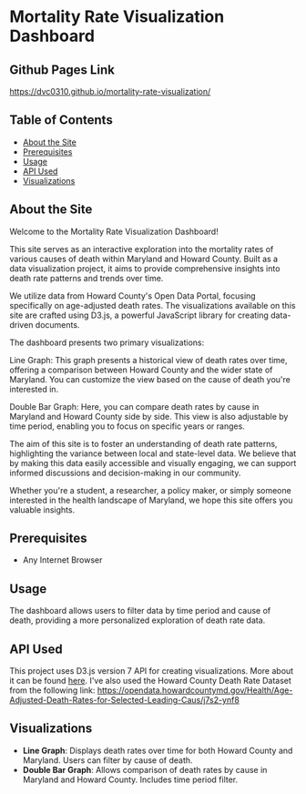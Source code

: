 # Mortality Rate Visualization Dashboard

## Github Pages Link

https://dvc0310.github.io/mortality-rate-visualization/

## Table of Contents

- [About the Site](#about)
- [Prerequisites](#prerequisites)
- [Usage](#usage)
- [API Used](#api-used)
- [Visualizations](#visualizations)

## About the Site
Welcome to the Mortality Rate Visualization Dashboard!

This site serves as an interactive exploration into the mortality rates of various causes of death within Maryland and Howard County. Built as a data visualization project, it aims to provide comprehensive insights into death rate patterns and trends over time.

We utilize data from Howard County's Open Data Portal, focusing specifically on age-adjusted death rates. The visualizations available on this site are crafted using D3.js, a powerful JavaScript library for creating data-driven documents.

The dashboard presents two primary visualizations:

Line Graph: This graph presents a historical view of death rates over time, offering a comparison between Howard County and the wider state of Maryland. You can customize the view based on the cause of death you're interested in.

Double Bar Graph: Here, you can compare death rates by cause in Maryland and Howard County side by side. This view is also adjustable by time period, enabling you to focus on specific years or ranges.

The aim of this site is to foster an understanding of death rate patterns, highlighting the variance between local and state-level data. We believe that by making this data easily accessible and visually engaging, we can support informed discussions and decision-making in our community.

Whether you're a student, a researcher, a policy maker, or simply someone interested in the health landscape of Maryland, we hope this site offers you valuable insights.


## Prerequisites

- Any Internet Browser


## Usage

The dashboard allows users to filter data by time period and cause of death, providing a more personalized exploration of death rate data.

## API Used

This project uses D3.js version 7 API for creating visualizations. More about it can be found [here](https://d3js.org/). I've also used the Howard County Death Rate Dataset from the following link:
 https://opendata.howardcountymd.gov/Health/Age-Adjusted-Death-Rates-for-Selected-Leading-Caus/j7s2-ynf8

## Visualizations

- **Line Graph**: Displays death rates over time for both Howard County and Maryland. Users can filter by cause of death.
- **Double Bar Graph**: Allows comparison of death rates by cause in Maryland and Howard County. Includes time period filter.


